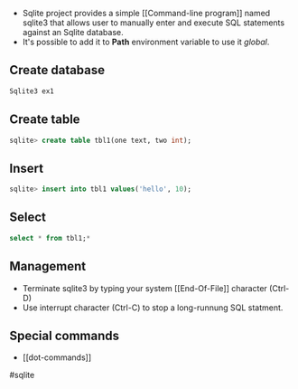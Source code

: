 - Sqlite project provides a simple [[Command-line program]] named sqlite3 that allows user to manually enter and execute SQL statements against an Sqlite database.
- It's possible to add it to **Path** environment variable to use it *global*.

## Create database

```sql
Sqlite3 ex1
```

## Create table

```sql
sqlite> create table tbl1(one text, two int);
```

## Insert

```sql
sqlite> insert into tbl1 values('hello', 10);
```

## Select

```sql
select * from tbl1;*
```

## Management

- Terminate sqlite3 by typing your system [[End-Of-File]] character (Ctrl-D)
- Use interrupt character (Ctrl-C) to stop a long-runnung SQL statment.

## Special commands

- [[dot-commands]]

#sqlite 


